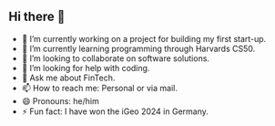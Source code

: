 ## Hi there 👋

- 🔭 I’m currently working on a project for building my first start-up.
- 🌱 I’m currently learning programming through Harvards CS50.
- 👯 I’m looking to collaborate on software solutions.
- 🤔 I’m looking for help with coding.
- 💬 Ask me about FinTech.
- 📫 How to reach me: Personal or via mail.
- 😄 Pronouns: he/him
- ⚡ Fun fact: I have won the iGeo 2024 in Germany.
